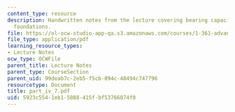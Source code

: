 ```yaml
---
content_type: resource
description: Handwritten notes from the lecture covering bearing capacity of shallow
  foundations.
file: https://ol-ocw-studio-app-qa.s3.amazonaws.com/courses/1-361-advanced-soil-mechanics-fall-2004/5923c5541eb15888415fbf53766874f0_part_iv_7.pdf
file_type: application/pdf
learning_resource_types:
- Lecture Notes
ocw_type: OCWFile
parent_title: Lecture Notes
parent_type: CourseSection
parent_uid: 99deab7c-2eb5-f5cb-094c-48494c747796
resourcetype: Document
title: part_iv_7.pdf
uid: 5923c554-1eb1-5888-415f-bf53766874f0
---
```

